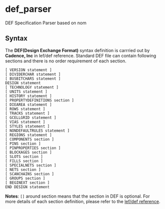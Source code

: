 # def_parser
DEF Specification Parser based on nom

## Syntax
The **DEF(Design Exchange Format)** syntax definition is carrried out by **Cadence, Inc** in lef/def reference. Standard DEF file can contain following sections and there is no order requirement of each section.

```
[ VERSION statement ]
[ DIVIDERCHAR statement ]
[ BUSBITCHARS statement ]
DESIGN statement
[ TECHNOLOGY statement ]
[ UNITS statement ]
[ HISTORY statement ]
[ PROPERTYDEFINITIONS section ]
[ DIEAREA statement ]
[ ROWS statement ]
[ TRACKS statement ]
[ GCELLGRID statement ]
[ VIAS statement ]
[ STYLES statement ]
[ NONDEFAULTRULES statement ]
[ REGIONS statement ]
[ COMPONENTS section ]
[ PINS section ]
[ PINPROPERTIES section ]
[ BLOCKAGES section ]
[ SLOTS section ]
[ FILLS section ]
[ SPECIALNETS section ]
[ NETS section ]
[ SCANCHAINS section ]
[ GROUPS section ]
[ BEGINEXT section ]
END DESIGN statement
```
**Notes**: `[]` around section means that the section in DEF is optional. For more details of each section definition, please refer to the [lef/def reference](http://www.ispd.cc/contests/18/lefdefref.pdf).

